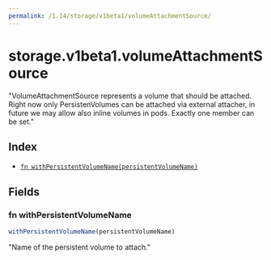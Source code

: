 ```yaml
---
permalink: /1.14/storage/v1beta1/volumeAttachmentSource/
---
```


# storage.v1beta1.volumeAttachmentSource

"VolumeAttachmentSource represents a volume that should be attached. Right now only PersistenVolumes can be attached via external attacher, in future we may allow also inline volumes in pods. Exactly one member can be set."

## Index

* [`fn withPersistentVolumeName(persistentVolumeName)`](#fn-withpersistentvolumename)

## Fields

### fn withPersistentVolumeName

```ts
withPersistentVolumeName(persistentVolumeName)
```

"Name of the persistent volume to attach."